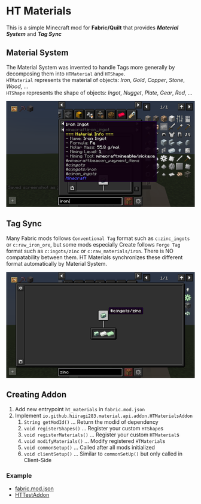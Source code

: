 # HT Materials

This is a simple Minecraft mod for **Fabric/Quilt** that provides _**Material System**_ and _**Tag Sync**_

## Material System

The Material System was invented to handle Tags more generally by decomposing them into `HTMaterial` and `HTShape`.  
`HTMaterial` represents the material of objects: _Iron_, _Gold_, _Copper_, _Stone_, _Wood_, ...  
`HTShape` represents the shape of objects: _Ingot_, _Nugget_, _Plate_, _Gear_, _Rod_, ...

![Material System](/images/material_system.png)

## Tag Sync

Many Fabric mods follows `Conventional Tag` format such as `c:zinc_ingots` or `c:raw_iron_ore`, but some mods
especially Create follows `Forge Tag` format such as `c:ingots/zinc` or `c:raw_materials/iron`. There is NO
compatability between them. HT Materials synchronizes these different format automatically by Material System.

![Tag Sync1](/images/tag_sync.png)

## Creating Addon

1. Add new entrypoint `ht_materials` in `fabric.mod.json`
2. Implement `io.github.hiiragi283.material.api.addon.HTMaterialsAddon`
    1. `String getModId()` ... Return the modid of dependency
    2. `void registerShapes()` ... Register your custom `HTShape`s
    3. `void registerMaterials()` ... Register your custom `HTMaterial`s
    4. `void modifyMaterials()` ... Modify registered `HTMaterial`s
    5. `void commonSetup()` ... Called after all mods initialized
    6. `void clientSetup()` ... Similar to `commonSetUp()` but only called in Client-Side

### Example

- [fabric.mod.json](/src/main/resources/fabric.mod.json)
- [HTTestAddon](/src/main/java/io/github/hiiragi283/material/HTTestAddon.java)